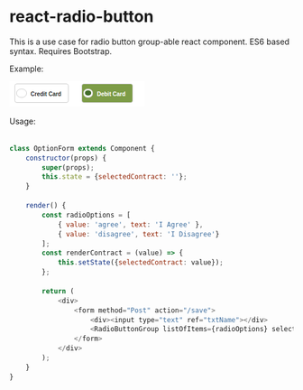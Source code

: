# react-radio-button
This is a use case for radio button group-able react component. ES6 based syntax.
Requires Bootstrap.

Example:

![Example Image](./example.png?raw=true "Radio Buttons")


Usage:
```javascript

class OptionForm extends Component {
	constructor(props) {
		super(props);
		this.state = {selectedContract: ''};
	}

	render() {
		const radioOptions = [
			{ value: 'agree', text: 'I Agree' }, 
			{ value: 'disagree', text: 'I Disagree'}
		];
		const renderContract = (value) => {
			this.setState({selectedContract: value});
		};

		return (
			<div>
				<form method="Post" action="/save">
					<div><input type="text" ref="txtName"></div>
    				<RadioButtonGroup listOfItems={radioOptions} selectedItemCallback={renderContract.bind(this)} />
    			</form>
    		</div>
    	);
	}
}
```

